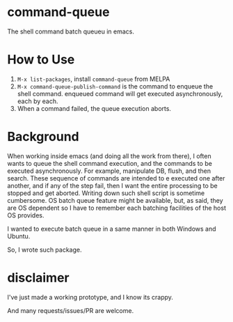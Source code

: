 # command-queue

The shell command batch queueu in emacs.

# How to Use

1. `M-x list-packages`, install  `command-queue` from MELPA
2. `M-x command-queue-publish-command` is the command to enqueue the shell command. enqueued command will get executed asynchronously, each by each.
3. When a command failed, the queue execution aborts.


# Background

When working inside emacs (and doing all the work from there), I often wants to queue the shell command execution, and the commands to be executed asynchronously. For example, manipulate DB, flush, and then search. These sequence of commands are intended to e executed one after another, and if any of the step fail, then I want the entire processing to be stopped and get aborted. Writing down such shell script is sometime cumbersome. OS batch queue feature might be available, but, as said, they are OS dependent so I have to remember each batching facilities of the host OS provides.

I wanted to execute batch queue in a same manner in both Windows and Ubuntu.

So, I wrote such package.


# disclaimer

I've just made a working prototype, and I know its crappy.

And many requests/issues/PR are welcome.
